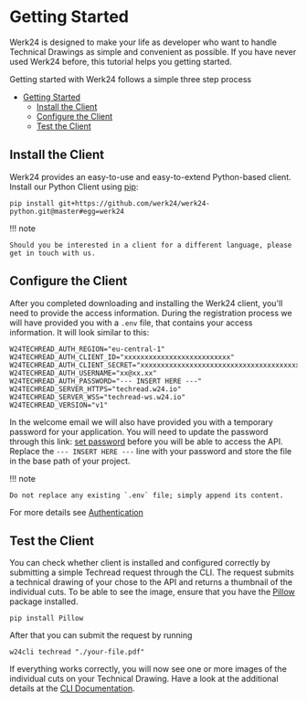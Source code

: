 # Getting Started

Werk24 is designed to make your life as developer who want to handle Technical Drawings as simple and convenient as possible. If you have never used Werk24 before, this tutorial helps you getting started.

Getting started with Werk24 follows a simple three step process

- [Getting Started](#getting-started)
  - [Install the Client](#install-the-client)
  - [Configure the Client](#configure-the-client)
  - [Test the Client](#test-the-client)

## Install the Client

Werk24 provides an easy-to-use and easy-to-extend Python-based client.
Install our Python Client using [pip](https://pip.pypa.io/en/stable/):

    pip install git+https://github.com/werk24/werk24-python.git@master#egg=werk24

!!! note

    Should you be interested in a client for a different language, please get in touch with us.

## Configure the Client

After you completed downloading and installing the Werk24 client, you'll need to provide the access information.
During the registration process we will have provided you with a `.env` file, that contains your access information.
It will look similar to this:

    W24TECHREAD_AUTH_REGION="eu-central-1"
    W24TECHREAD_AUTH_CLIENT_ID="xxxxxxxxxxxxxxxxxxxxxxxxxx"
    W24TECHREAD_AUTH_CLIENT_SECRET="xxxxxxxxxxxxxxxxxxxxxxxxxxxxxxxxxxxxxxxxxxxxxxxxxxxx"
    W24TECHREAD_AUTH_USERNAME="xx@xx.xx"
    W24TECHREAD_AUTH_PASSWORD="--- INSERT HERE ---"
    W24TECHREAD_SERVER_HTTPS="techread.w24.io"
    W24TECHREAD_SERVER_WSS="techread-ws.w24.io"
    W24TECHREAD_VERSION="v1"

In the welcome email we will also have provided you with a temporary password for your application.
You will need to update the password through this link: [set password](https://w24io.auth.eu-central-1.amazoncognito.com/login?client_id=2ksl69eldrro9ud0cbn2sspo2o&response_type=code&scope=email+openid&redirect_uri=https://www.werk24.biz) before you will be able to access the API. Replace the `--- INSERT HERE ---` line with your password and store the file in the base path of your project.

!!! note

    Do not replace any existing `.env` file; simply append its content.

For more details see [Authentication](/docs/basics/authentication)

## Test the Client

You can check whether client is installed and configured correctly by submitting a simple Techread request through the CLI. The request submits a technical drawing of your chose to the API and returns a thumbnail of the individual cuts. To be able to see the image, ensure that you have the [Pillow](https://python-pillow.org) package installed.

    pip install Pillow

After that you can submit the request by running

    w24cli techread "./your-file.pdf"

If everything works correctly, you will now see one or more images of the individual cuts on your Technical Drawing.
Have a look at the additional details at the [CLI Documentation](/docs/cli/basic).
